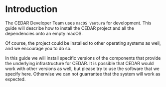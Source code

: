 # Introduction

The CEDAR Developer Team uses `macOS Ventura` for development. This guide will describe how to install the CEDAR project and all the dependencies onto an empty macOS. 

Of course, the project could be installed to other operating systems as well, and we encourage you to do so.

In this guide we will install specific versions of the components that provide the underlying infrastructure for CEDAR. It is possible that CEDAR would work with other versions as well, but please try to use the software that we specify here. Otherwise we can not guarrantee that the system will work as expected.   

